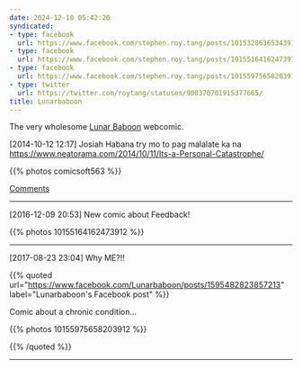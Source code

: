 ```yaml
---
date: 2024-12-10 05:42:20
syndicated:
- type: facebook
  url: https://www.facebook.com/stephen.roy.tang/posts/10153286365343912
- type: facebook
  url: https://www.facebook.com/stephen.roy.tang/posts/10155164162473912
- type: facebook
  url: https://www.facebook.com/stephen.roy.tang/posts/10155975658203912
- type: twitter
  url: https://twitter.com/roytang/statuses/900370701915377665/
title: Lunarbaboon
---
```


The very wholesome [Lunar Baboon](http://www.lunarbaboon.com/) webcomic.

<time id="10153286365343912">[2014-10-12 12:17] </time> Josiah Habana try mo to pag malalate ka na https://www.neatorama.com/2014/10/11/Its-a-Personal-Catastrophe/

{{% photos comicsoft563 %}}

[Comments](#comment-ee572775-f8b5-459b-a0e7-c20a04e5c45c)

---

<time id="10155164162473912">[2016-12-09 20:53] </time> New comic about Feedback!  

{{% photos 10155164162473912 %}}

---

<time id="10155975658203912">[2017-08-23 23:04] </time> Why ME?!!

{{% quoted url="https://www.facebook.com/Lunarbaboon/posts/1595482823857213" label="Lunarbaboon's Facebook post" %}}

Comic about a chronic condition... 

{{% photos 10155975658203912 %}}

{{% /quoted %}}

---